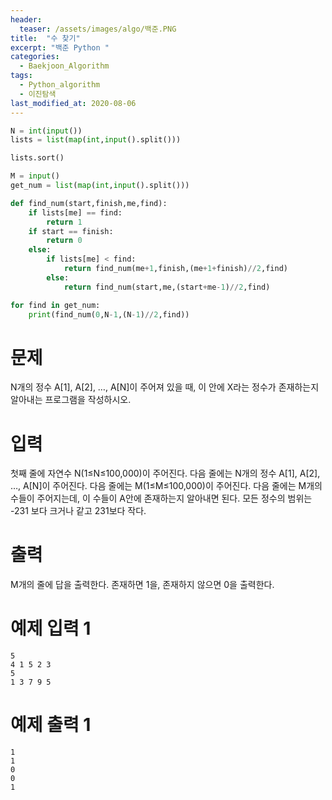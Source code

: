 ```yaml
---
header:
  teaser: /assets/images/algo/백준.PNG
title:  "수 찾기"
excerpt: "백준 Python "
categories:
  - Baekjoon_Algorithm
tags:
  - Python_algorithm
  - 이진탐색
last_modified_at: 2020-08-06
---
```


```python
N = int(input())
lists = list(map(int,input().split()))

lists.sort()

M = input()
get_num = list(map(int,input().split()))

def find_num(start,finish,me,find):
    if lists[me] == find:
        return 1
    if start == finish:
        return 0
    else:
        if lists[me] < find:
            return find_num(me+1,finish,(me+1+finish)//2,find)
        else:
            return find_num(start,me,(start+me-1)//2,find)

for find in get_num:
    print(find_num(0,N-1,(N-1)//2,find))
```

# 문제
N개의 정수 A[1], A[2], …, A[N]이 주어져 있을 때, 이 안에 X라는 정수가 존재하는지 알아내는 프로그램을 작성하시오.

# 입력
첫째 줄에 자연수 N(1≤N≤100,000)이 주어진다. 다음 줄에는 N개의 정수 A[1], A[2], …, A[N]이 주어진다. 다음 줄에는 M(1≤M≤100,000)이 주어진다. 다음 줄에는 M개의 수들이 주어지는데, 이 수들이 A안에 존재하는지 알아내면 된다. 모든 정수의 범위는 -231 보다 크거나 같고 231보다 작다.

# 출력
M개의 줄에 답을 출력한다. 존재하면 1을, 존재하지 않으면 0을 출력한다.

# 예제 입력 1 
```
5
4 1 5 2 3
5
1 3 7 9 5
```
# 예제 출력 1 
```
1
1
0
0
1
```
